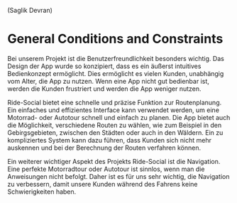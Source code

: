 (Saglik Devran)  
# General Conditions and Constraints
Bei unserem Projekt ist die Benutzerfreundlichkeit besonders wichtig. Das Design der App wurde so konzipiert, dass es ein äußerst intuitives Bedienkonzept ermöglicht. Dies ermöglicht es vielen Kunden, unabhängig vom Alter, die App zu nutzen. Wenn eine App nicht gut bedienbar ist, werden die Kunden frustriert und werden die App weniger nutzen.

Ride-Social bietet eine schnelle und präzise Funktion zur Routenplanung. Ein einfaches und effizientes Interface kann verwendet werden, um eine Motorrad- oder Autotour schnell und einfach zu planen. Die App bietet auch die Möglichkeit, verschiedene Routen zu wählen, wie zum Beispiel in den Gebirgsgebieten, zwischen den Städten oder auch in den Wäldern. Ein zu kompliziertes System kann dazu führen, dass Kunden sich nicht mehr auskennen und bei der Berechnung der Routen verfahren können. 

Ein weiterer wichtiger Aspekt des Projekts Ride-Social ist die Navigation. Eine perfekte Motorradtour oder Autotour ist sinnlos, wenn man die Anweisungen nicht befolgt. Daher ist es für uns sehr wichtig, die Navigation zu verbessern, damit unsere Kunden während des Fahrens keine Schwierigkeiten haben.





